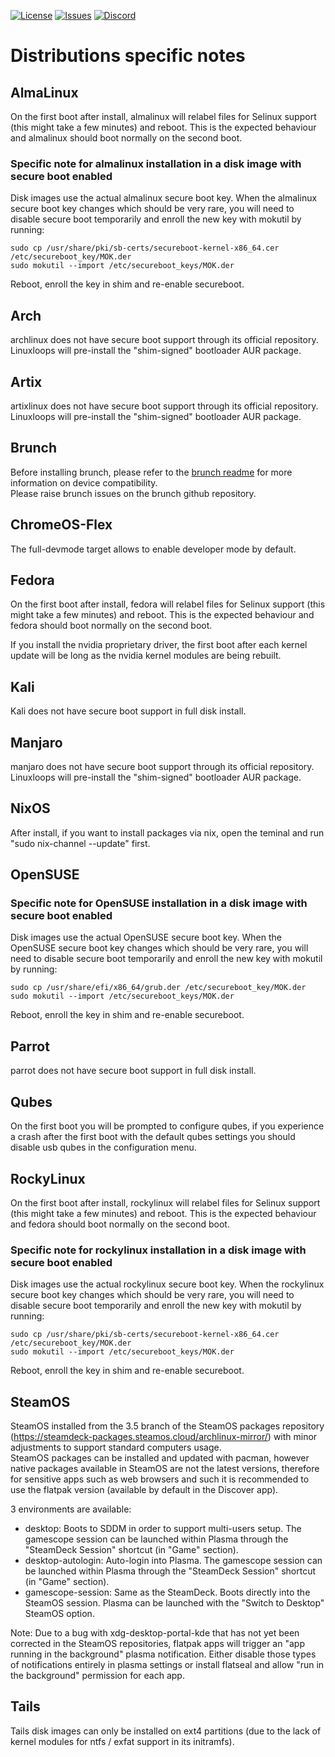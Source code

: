 <div id="top"></div>

<!-- Shields/Logos -->
[![License][license-shield]][license-url]
[![Issues][issues-shield]][issues-url]
[![Discord][discord-shield]][discord-url]
  
# Distributions specific notes

## AlmaLinux

On the first boot after install, almalinux will relabel files for Selinux support (this might take a few minutes) and reboot. This is the expected behaviour and almalinux should boot normally on the second boot.  

### Specific note for almalinux installation in a disk image with secure boot enabled

Disk images use the actual almalinux secure boot key. When the almalinux secure boot key changes which should be very rare, you will need to disable secure boot temporarily and enroll the new key with mokutil by running:  
```
sudo cp /usr/share/pki/sb-certs/secureboot-kernel-x86_64.cer /etc/secureboot_key/MOK.der
sudo mokutil --import /etc/secureboot_keys/MOK.der
```
Reboot, enroll the key in shim and re-enable secureboot.  


## Arch

archlinux does not have secure boot support through its official repository. Linuxloops will pre-install the "shim-signed" bootloader AUR package.  


## Artix

artixlinux does not have secure boot support through its official repository. Linuxloops will pre-install the "shim-signed" bootloader AUR package.  


## Brunch

Before installing brunch, please refer to the [brunch readme][brunch-readme] for more information on device compatibility.  
Please raise brunch issues on the brunch github repository.  


## ChromeOS-Flex

The full-devmode target allows to enable developer mode by default.  


## Fedora

On the first boot after install, fedora will relabel files for Selinux support (this might take a few minutes) and reboot. This is the expected behaviour and fedora should boot normally on the second boot.  

If you install the nvidia proprietary driver, the first boot after each kernel update will be long as the nvidia kernel modules are being rebuilt.  


## Kali

Kali does not have secure boot support in full disk install.  


## Manjaro

manjaro does not have secure boot support through its official repository. Linuxloops will pre-install the "shim-signed" bootloader AUR package.  


## NixOS

After install, if you want to install packages via nix, open the teminal and run "sudo nix-channel --update" first.  


## OpenSUSE

### Specific note for OpenSUSE installation in a disk image with secure boot enabled

Disk images use the actual OpenSUSE secure boot key. When the OpenSUSE secure boot key changes which should be very rare, you will need to disable secure boot temporarily and enroll the new key with mokutil by running:  
```
sudo cp /usr/share/efi/x86_64/grub.der /etc/secureboot_key/MOK.der
sudo mokutil --import /etc/secureboot_keys/MOK.der
```
Reboot, enroll the key in shim and re-enable secureboot.  


## Parrot

parrot does not have secure boot support in full disk install.  


## Qubes

On the first boot you will be prompted to configure qubes, if you experience a crash after the first boot with the default qubes settings you should disable usb qubes in the configuration menu.  


## RockyLinux

On the first boot after install, rockylinux will relabel files for Selinux support (this might take a few minutes) and reboot. This is the expected behaviour and fedora should boot normally on the second boot.  

### Specific note for rockylinux installation in a disk image with secure boot enabled

Disk images use the actual rockylinux secure boot key. When the rockylinux secure boot key changes which should be very rare, you will need to disable secure boot temporarily and enroll the new key with mokutil by running:  
```
sudo cp /usr/share/pki/sb-certs/secureboot-kernel-x86_64.cer /etc/secureboot_key/MOK.der
sudo mokutil --import /etc/secureboot_keys/MOK.der
```
Reboot, enroll the key in shim and re-enable secureboot.  


## SteamOS

SteamOS installed from the 3.5 branch of the SteamOS packages repository (https://steamdeck-packages.steamos.cloud/archlinux-mirror/) with minor adjustments to support standard computers usage.  
SteamOS packages can be installed and updated with pacman, however native packages available in SteamOS are not the latest versions, therefore for sensitive apps such as web browsers and such it is recommended to use the flatpak version (available by default in the Discover app).  

3 environments are available:
- desktop: Boots to SDDM in order to support multi-users setup. The gamescope session can be launched within Plasma through the "SteamDeck Session" shortcut (in "Game" section).  
- desktop-autologin: Auto-login into Plasma. The gamescope session can be launched within Plasma through the "SteamDeck Session" shortcut (in "Game" section).  
- gamescope-session: Same as the SteamDeck. Boots directly into the SteamOS session. Plasma can be launched with the "Switch to Desktop" SteamOS option.  

Note: Due to a bug with xdg-desktop-portal-kde that has not yet been corrected in the SteamOS repositories, flatpak apps will trigger an "app running in the background" plasma notification. Either disable those types of notifications entirely in plasma settings or install flatseal and allow "run in the background" permission for each app.  


## Tails

Tails disk images can only be installed on ext4 partitions (due to the lack of kernel modules for ntfs / exfat support in its initramfs).  


<!-- Reference Links -->
<!-- Badges -->
[license-shield]: https://img.shields.io/github/license/sebanc/linuxloops?label=License&logo=Github&style=flat-square
[license-url]: ./LICENSE
[issues-shield]: https://img.shields.io/github/issues/sebanc/linuxloops?label=Issues&logo=Github&style=flat-square
[issues-url]: https://github.com/sebanc/linuxloops/issues
[discord-shield]: https://img.shields.io/badge/Discord-Join-7289da?style=flat-square&logo=discord&logoColor=%23FFFFFF
[discord-url]: https://discord.gg/x2EgK2M

<!-- Internal Links -->
[brunch-readme]: https://github.com/sebanc/brunch/blob/main/README.md

